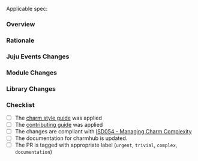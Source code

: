 Applicable spec: <link>

### Overview

<!-- A high level overview of the change -->

### Rationale

<!-- The reason the change is needed -->

### Juju Events Changes

<!-- Any changes to the juju events being observed (newly added, significantly modified or deleted) -->

### Module Changes

<!-- Any high level changes to modules and why (Service, Observer, helper) -->

### Library Changes

<!-- Any changes to charm libraries -->

### Checklist

- [ ] The [charm style guide](https://juju.is/docs/sdk/styleguide) was applied
- [ ] The [contributing guide](https://github.com/canonical/is-charms-contributing-guide) was applied
- [ ] The changes are compliant with [ISD054 - Managing Charm Complexity](https://discourse.charmhub.io/t/specification-isd014-managing-charm-complexity/11619)
- [ ] The documentation for charmhub is updated.
- [ ] The PR is tagged with appropriate label (`urgent`, `trivial`, `complex`, `documentation`)

<!-- Explanation for any unchecked items above -->

